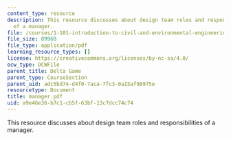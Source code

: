 ```yaml
---
content_type: resource
description: This resource discusses about design team roles and responsibilities
  of a manager.
file: /courses/1-101-introduction-to-civil-and-environmental-engineering-design-i-fall-2006/a9e46e36b7c1cb5f63bf13c7dcc74c74_manager.pdf
file_size: 89968
file_type: application/pdf
learning_resource_types: []
license: https://creativecommons.org/licenses/by-nc-sa/4.0/
ocw_type: OCWFile
parent_title: Delta Game
parent_type: CourseSection
parent_uid: adc5bd74-d4f0-7aca-7fc3-0a15af98975e
resourcetype: Document
title: manager.pdf
uid: a9e46e36-b7c1-cb5f-63bf-13c7dcc74c74
---
```

This resource discusses about design team roles and responsibilities of a manager.